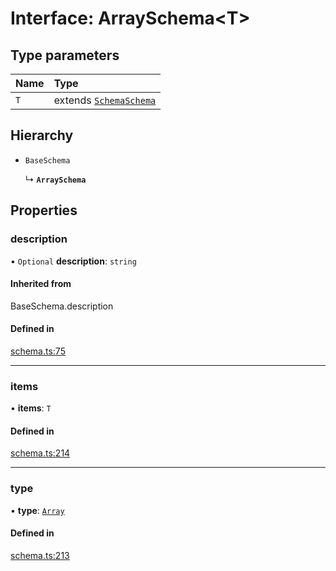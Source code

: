 # Interface: ArraySchema<T\>

## Type parameters

| Name | Type |
| :------ | :------ |
| `T` | extends [`Schema`](../types/Schema.md)[`Schema`](../types/Schema.md) |

## Hierarchy

- `BaseSchema`

  ↳ **`ArraySchema`**

## Properties

### description

• `Optional` **description**: `string`

#### Inherited from

BaseSchema.description

#### Defined in

[schema.ts:75](https://github.com/coda/packs-sdk/blob/main/schema.ts#L75)

___

### items

• **items**: `T`

#### Defined in

[schema.ts:214](https://github.com/coda/packs-sdk/blob/main/schema.ts#L214)

___

### type

• **type**: [`Array`](../enums/ValueType.md#array)

#### Defined in

[schema.ts:213](https://github.com/coda/packs-sdk/blob/main/schema.ts#L213)
